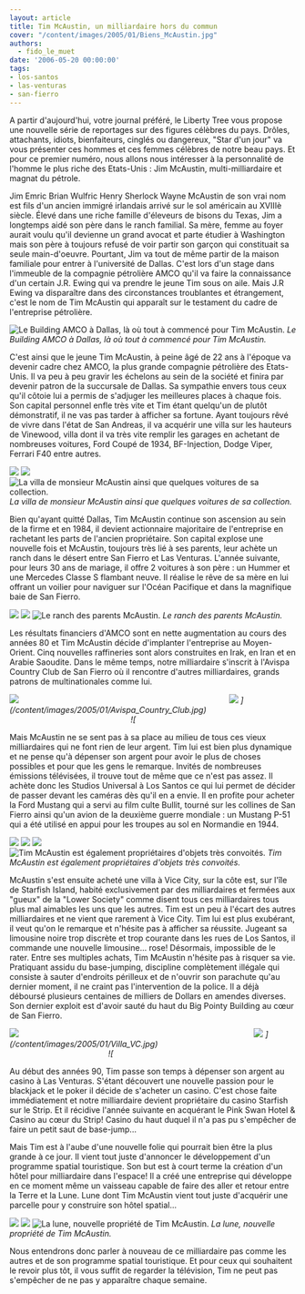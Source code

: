 ```yaml
---
layout: article
title: Tim McAustin, un milliardaire hors du commun
cover: "/content/images/2005/01/Biens_McAustin.jpg"
authors:
  - fido_le_muet
date: '2006-05-20 00:00:00'
tags:
- los-santos
- las-venturas
- san-fierro
---
```


A partir d'aujourd'hui, votre journal préféré, le Liberty Tree vous propose une nouvelle série de reportages sur des figures célèbres du pays. Drôles, attachants, idiots, bienfaiteurs, cinglés ou dangereux, "Star d'un jour" va vous présenter ces hommes et ces femmes célèbres de notre beau pays. Et pour ce premier numéro, nous allons nous intéresser à la personnalité de l'homme le plus riche des Etats-Unis : Jim McAustin, multi-milliardaire et magnat du pétrole.

Jim Emric Brian Wulfric Henry Sherlock Wayne McAustin de son vrai nom est fils d'un ancien immigré irlandais arrivé sur le sol américain au XVIIIè siècle. Élevé dans une riche famille d'éleveurs de bisons du Texas, Jim a longtemps aidé son père dans le ranch familial. Sa mère, femme au foyer aurait voulu qu'il devienne un grand avocat et parte étudier à Washington mais son père à toujours refusé de voir partir son garçon qui constituait sa seule main-d'oeuvre. Pourtant, Jim va tout de même partir de la maison familiale pour entrer à l'université de Dallas. C'est lors d'un stage dans l'immeuble de la compagnie pétrolière AMCO qu'il va faire la connaissance d'un certain J.R. Ewing qui va prendre le jeune Tim sous on aile. Mais J.R Ewing va disparaître dans des circonstances troublantes et étrangement, c'est le nom de Tim McAustin qui apparaît sur le testament du cadre de l'entreprise pétrolière.

![Le Building AMCO à Dallas, là où tout à commencé pour Tim McAustin.](/content/images/2005/01/AMCO_Building_Dallas.jpg)
_Le Building AMCO à Dallas, là où tout à commencé pour Tim McAustin._

C'est ainsi que le jeune Tim McAustin, à peine âgé de 22 ans à l'époque va devenir cadre chez AMCO, la plus grande compagnie pétrolière des Etats-Unis. Il va peu à peu gravir les échelons au sein de la société et finira par devenir patron de la succursale de Dallas. Sa sympathie envers tous ceux qu'il côtoie lui a permis de s'adjuger les meilleures places à chaque fois. Son capital personnel enfle très vite et Tim étant quelqu'un de plutôt démonstratif, il ne vas pas tarder à afficher sa fortune. Ayant toujours rêvé de vivre dans l'état de San Andreas, il va acquérir une villa sur les hauteurs de Vinewood, villa dont il va très vite remplir les garages en achetant de nombreuses voitures, Ford Coupé de 1934, BF-Injection, Dodge Viper, Ferrari F40 entre autres.

![](/content/images/2005/01/Villa_Mulholland.jpg)
![](/content/images/2005/01/Coup_-BF.jpg)
![La villa de monsieur McAustin ainsi que quelques voitures de sa collection.](/content/images/2005/01/Viper-F40.jpg)
_La villa de monsieur McAustin ainsi que quelques voitures de sa collection._

Bien qu'ayant quitté Dallas, Tim McAustin continue son ascension au sein de la firme et en 1984, il devient actionnaire majoritaire de l'entreprise en rachetant les parts de l'ancien propriétaire. Son capital explose une nouvelle fois et McAustin, toujours très lié à ses parents, leur achète un ranch dans le désert entre San Fierro et Las Venturas. L'année suivante, pour leurs 30 ans de mariage, il offre 2 voitures à son père : un Hummer et une Mercedes Classe S flambant neuve. Il réalise le rêve de sa mère en lui offrant un voilier pour naviguer sur l'Océan Pacifique et dans la magnifique baie de San Fierro.

![](/content/images/2005/01/Ranch.jpg)
![](/content/images/2005/01/Hummer-S600.jpg)
![Le ranch des parents McAustin.](/content/images/2005/01/Marquis_Ranch.jpg)
_Le ranch des parents McAustin._

Les résultats financiers d'AMCO sont en nette augmentation au cours des années 80 et Tim McAustin décide d'implanter l'entreprise au Moyen-Orient. Cinq nouvelles raffineries sont alors construites en Irak, en Iran et en Arabie Saoudite. Dans le même temps, notre milliardaire s'inscrit à l'Avispa Country Club de San Fierro où il rencontre d'autres milliardaires, grands patrons de multinationales comme lui.

![](/content/images/2005/01/Avispa_Country_Club.jpg)&nbsp;&nbsp;&nbsp;&nbsp;&nbsp;&nbsp;&nbsp;&nbsp;&nbsp;&nbsp;&nbsp;&nbsp;&nbsp;&nbsp;&nbsp;&nbsp;&nbsp;&nbsp;&nbsp;&nbsp;&nbsp;&nbsp;&nbsp;&nbsp;&nbsp;&nbsp;&nbsp;&nbsp;&nbsp;&nbsp;&nbsp;&nbsp;&nbsp;&nbsp;&nbsp;&nbsp;&nbsp;&nbsp;&nbsp;&nbsp;&nbsp;&nbsp;&nbsp;&nbsp;&nbsp;&nbsp;&nbsp;&nbsp;&nbsp;&nbsp;&nbsp;&nbsp;&nbsp;&nbsp;&nbsp;&nbsp;&nbsp;&nbsp;&nbsp;&nbsp;&nbsp;&nbsp;&nbsp;&nbsp;&nbsp;&nbsp;&nbsp;&nbsp;&nbsp;&nbsp;&nbsp;&nbsp;&nbsp;&nbsp;&nbsp;&nbsp;&nbsp;&nbsp;&nbsp;&nbsp;&nbsp;&nbsp;&nbsp;&nbsp;&nbsp;&nbsp;&nbsp;&nbsp;&nbsp;&nbsp;&nbsp;&nbsp;&nbsp; ![](/content/images/2005/01/Golf_SF.jpg)
_](/content/images/2005/01/Avispa_Country_Club.jpg)&nbsp;&nbsp;&nbsp;&nbsp;&nbsp;&nbsp;&nbsp;&nbsp;&nbsp;&nbsp;&nbsp;&nbsp;&nbsp;&nbsp;&nbsp;&nbsp;&nbsp;&nbsp;&nbsp;&nbsp;&nbsp;&nbsp;&nbsp;&nbsp;&nbsp;&nbsp;&nbsp;&nbsp;&nbsp;&nbsp;&nbsp;&nbsp;&nbsp;&nbsp;&nbsp;&nbsp;&nbsp;&nbsp;&nbsp;&nbsp;&nbsp;&nbsp;&nbsp;&nbsp;&nbsp;&nbsp;&nbsp;&nbsp;&nbsp;&nbsp;&nbsp;&nbsp;&nbsp;&nbsp;&nbsp;&nbsp;&nbsp;&nbsp;&nbsp;&nbsp;&nbsp;&nbsp;&nbsp;&nbsp;&nbsp;&nbsp;&nbsp;&nbsp;&nbsp;&nbsp;&nbsp;&nbsp;&nbsp;&nbsp;&nbsp;&nbsp;&nbsp;&nbsp;&nbsp;&nbsp;&nbsp;&nbsp;&nbsp;&nbsp;&nbsp;&nbsp;&nbsp;&nbsp;&nbsp;&nbsp;&nbsp;&nbsp;&nbsp; ![_

Mais McAustin ne se sent pas à sa place au milieu de tous ces vieux milliardaires qui ne font rien de leur argent. Tim lui est bien plus dynamique et ne pense qu'à dépenser son argent pour avoir le plus de choses possibles et pour que les gens le remarque. Invités de nombreuses émissions télévisées, il trouve tout de même que ce n'est pas assez. Il achète donc les Studios Universal à Los Santos ce qui lui permet de décider de passer devant les caméras dès qu'il en a envie. Il en profite pour acheter la Ford Mustang qui a servi au film culte Bullit, tourné sur les collines de San Fierro ainsi qu'un avion de la deuxième guerre mondiale : un Mustang P-51 qui a été utilisé en appui pour les troupes au sol en Normandie en 1944.

![](/content/images/2005/01/Universal_Studios.jpg)
![](/content/images/2005/01/Mustang_Bullit.jpg)
![](/content/images/2005/01/P-51_Mustang_01.jpg)
![Tim McAustin est également propriétaires d'objets très convoités.](/content/images/2005/01/P-51_Mustang_02.jpg)
_Tim McAustin est également propriétaires d'objets très convoités._

McAustin s'est ensuite acheté une villa à Vice City, sur la côte est, sur l'île de Starfish Island, habité exclusivement par des milliardaires et fermées aux "gueux" de la "Lower Society" comme disent tous ces milliardaires tous plus mal aimables les uns que les autres. Tim est un peu à l'écart des autres milliardaires et ne vient que rarement à Vice City. Tim lui est plus exubérant, il veut qu'on le remarque et n'hésite pas à afficher sa réussite. Jugeant sa limousine noire trop discrète et trop courante dans les rues de Los Santos, il commande une nouvelle limousine... rose! Désormais, impossible de le rater. Entre ses multiples achats, Tim McAustin n'hésite pas à risquer sa vie. Pratiquant assidu du base-jumping, discipline complètement illégale qui consiste à sauter d'endroits périlleux et de n'ouvrir son parachute qu'au dernier moment, il ne craint pas l'intervention de la police. Il a déjà déboursé plusieurs centaines de milliers de Dollars en amendes diverses. Son dernier exploit est d'avoir sauté du haut du Big Pointy Building au cœur de San Fierro.

![](/content/images/2005/01/Villa_VC.jpg)&nbsp;&nbsp;&nbsp;&nbsp;&nbsp;&nbsp;&nbsp;&nbsp;&nbsp;&nbsp;&nbsp;&nbsp;&nbsp;&nbsp;&nbsp;&nbsp;&nbsp;&nbsp;&nbsp;&nbsp;&nbsp;&nbsp;&nbsp;&nbsp;&nbsp;&nbsp;&nbsp;&nbsp;&nbsp;&nbsp;&nbsp;&nbsp;&nbsp;&nbsp;&nbsp;&nbsp;&nbsp;&nbsp;&nbsp;&nbsp;&nbsp;&nbsp;&nbsp;&nbsp;&nbsp;&nbsp;&nbsp;&nbsp;&nbsp;&nbsp;&nbsp;&nbsp;&nbsp;&nbsp;&nbsp;&nbsp;&nbsp;&nbsp;&nbsp;&nbsp;&nbsp;&nbsp;&nbsp;&nbsp;&nbsp;&nbsp;&nbsp;&nbsp;&nbsp;&nbsp;&nbsp;&nbsp;&nbsp;&nbsp;&nbsp;&nbsp;&nbsp;&nbsp;&nbsp;&nbsp;&nbsp;&nbsp;&nbsp;&nbsp;&nbsp;&nbsp;&nbsp;&nbsp;&nbsp;&nbsp;&nbsp;&nbsp;&nbsp;&nbsp;&nbsp;&nbsp;&nbsp;&nbsp;&nbsp;&nbsp;&nbsp;&nbsp;&nbsp;&nbsp; ![](/content/images/2005/01/Stretch_Rose.jpg)
_](/content/images/2005/01/Villa_VC.jpg)&nbsp;&nbsp;&nbsp;&nbsp;&nbsp;&nbsp;&nbsp;&nbsp;&nbsp;&nbsp;&nbsp;&nbsp;&nbsp;&nbsp;&nbsp;&nbsp;&nbsp;&nbsp;&nbsp;&nbsp;&nbsp;&nbsp;&nbsp;&nbsp;&nbsp;&nbsp;&nbsp;&nbsp;&nbsp;&nbsp;&nbsp;&nbsp;&nbsp;&nbsp;&nbsp;&nbsp;&nbsp;&nbsp;&nbsp;&nbsp;&nbsp;&nbsp;&nbsp;&nbsp;&nbsp;&nbsp;&nbsp;&nbsp;&nbsp;&nbsp;&nbsp;&nbsp;&nbsp;&nbsp;&nbsp;&nbsp;&nbsp;&nbsp;&nbsp;&nbsp;&nbsp;&nbsp;&nbsp;&nbsp;&nbsp;&nbsp;&nbsp;&nbsp;&nbsp;&nbsp;&nbsp;&nbsp;&nbsp;&nbsp;&nbsp;&nbsp;&nbsp;&nbsp;&nbsp;&nbsp;&nbsp;&nbsp;&nbsp;&nbsp;&nbsp;&nbsp;&nbsp;&nbsp;&nbsp;&nbsp;&nbsp;&nbsp;&nbsp;&nbsp;&nbsp;&nbsp;&nbsp;&nbsp;&nbsp;&nbsp;&nbsp;&nbsp;&nbsp;&nbsp; ![_

Au début des années 90, Tim passe son temps à dépenser son argent au casino à Las Venturas. S'étant découvert une nouvelle passion pour le blackjack et le poker il décide de s'acheter un casino. C'est chose faite immédiatement et notre milliardaire devient propriétaire du casino Starfish sur le Strip. Et il récidive l'année suivante en acquérant le Pink Swan Hotel & Casino au cœur du Strip! Casino du haut duquel il n'a pas pu s'empêcher de faire un petit saut de base-jump...

Mais Tim est à l'aube d'une nouvelle folie qui pourrait bien être la plus grande à ce jour. Il vient tout juste d'annoncer le développement d'un programme spatial touristique. Son but est à court terme la création d'un hôtel pour milliardaire dans l'espace! Il a créé une entreprise qui développe en ce moment même un vaisseau capable de faire des aller et retour entre la Terre et la Lune. Lune dont Tim McAustin vient tout juste d'acquérir une parcelle pour y construire son hôtel spatial...

![](/content/images/2005/01/Starfish.jpg)
![](/content/images/2005/01/Pink_Swan.jpg)
![La lune, nouvelle propriété de Tim McAustin.](/content/images/2005/01/Lune.jpg)
_La lune, nouvelle propriété de Tim McAustin._

Nous entendrons donc parler à nouveau de ce milliardaire pas comme les autres et de son programme spatial touristique. Et pour ceux qui souhaitent le revoir plus tôt, il vous suffit de regarder la télévision, Tim ne peut pas s'empêcher de ne pas y apparaître chaque semaine.